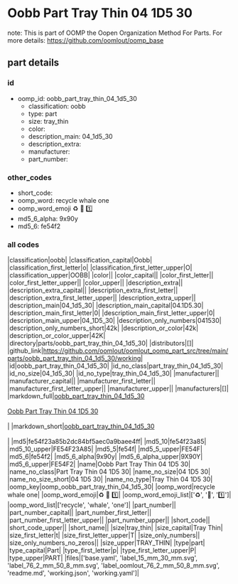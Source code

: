 # Oobb Part Tray Thin 04 1D5 30  

note: This is part of OOMP the Oopen Organization Method For Parts. For more details: https://github.com/oomlout/oomp_base

##  part details





### id
* oomp_id: oobb_part_tray_thin_04_1d5_30
  * classification: oobb
  * type: part
  * size: tray_thin
  * color: 
  * description_main: 04_1d5_30
  * description_extra: 
  * manufacturer: 
  * part_number: 

### other_codes
* short_code: 
* oomp_word: recycle whale one
* oomp_word_emoji :recycle: :whale: :one:
* md5_6_alpha: 9x90y
* md5_6: fe54f2

### all codes 
|classification|oobb|
|classification_capital|Oobb|
|classification_first_letter|o|
|classification_first_letter_upper|O|
|classification_upper|OOBB|
|color||
|color_capital||
|color_first_letter||
|color_first_letter_upper||
|color_upper||
|description_extra||
|description_extra_capital||
|description_extra_first_letter||
|description_extra_first_letter_upper||
|description_extra_upper||
|description_main|04_1d5_30|
|description_main_capital|04.1D5.30|
|description_main_first_letter|0|
|description_main_first_letter_upper|0|
|description_main_upper|04_1D5_30|
|description_only_numbers|041530|
|description_only_numbers_short|42k|
|description_or_color|42k|
|description_or_color_upper|42K|
|directory|parts/oobb_part_tray_thin_04_1d5_30|
|distributors|[]|
|github_link|https://github.com/oomlout/oomlout_oomp_part_src/tree/main/parts/oobb_part_tray_thin_04_1d5_30/working|
|id|oobb_part_tray_thin_04_1d5_30|
|id_no_class|part_tray_thin_04_1d5_30|
|id_no_size|04_1d5_30|
|id_no_type|tray_thin_04_1d5_30|
|manufacturer||
|manufacturer_capital||
|manufacturer_first_letter||
|manufacturer_first_letter_upper||
|manufacturer_upper||
|manufacturers|[]|
|markdown_full|[oobb_part_tray_thin_04_1d5_30](https://github.com/oomlout/oomlout_oomp_part_src/tree/main/parts/oobb_part_tray_thin_04_1d5_30/working)<br>[](https://github.com/oomlout/oomlout_oomp_part_src/tree/main/parts/oobb_part_tray_thin_04_1d5_30/working)<br>[Oobb Part Tray Thin 04 1D5 30](https://github.com/oomlout/oomlout_oomp_part_src/tree/main/parts/oobb_part_tray_thin_04_1d5_30/working)<br><br>|
|markdown_short|[oobb_part_tray_thin_04_1d5_30](https://github.com/oomlout/oomlout_oomp_part_src/tree/main/parts/oobb_part_tray_thin_04_1d5_30/working)<br><br>|
|md5|fe54f23a85b2dc84bf5aec0a9baee4ff|
|md5_10|fe54f23a85|
|md5_10_upper|FE54F23A85|
|md5_5|fe54f|
|md5_5_upper|FE54F|
|md5_6|fe54f2|
|md5_6_alpha|9x90y|
|md5_6_alpha_upper|9X90Y|
|md5_6_upper|FE54F2|
|name|Oobb Part Tray Thin 04 1D5 30|
|name_no_class|Part Tray Thin 04 1D5 30|
|name_no_size|04 1D5 30|
|name_no_size_short|04 1D5 30|
|name_no_type|Tray Thin 04 1D5 30|
|oomp_key|oomp_oobb_part_tray_thin_04_1d5_30|
|oomp_word|recycle whale one|
|oomp_word_emoji|:recycle: :whale: :one:|
|oomp_word_emoji_list|[':recycle:', ':whale:', ':one:']|
|oomp_word_list|['recycle', 'whale', 'one']|
|part_number||
|part_number_capital||
|part_number_first_letter||
|part_number_first_letter_upper||
|part_number_upper||
|short_code||
|short_code_upper||
|short_name||
|size|tray_thin|
|size_capital|Tray Thin|
|size_first_letter|t|
|size_first_letter_upper|T|
|size_only_numbers||
|size_only_numbers_no_zeros||
|size_upper|TRAY_THIN|
|type|part|
|type_capital|Part|
|type_first_letter|p|
|type_first_letter_upper|P|
|type_upper|PART|
|files|['base.yaml', 'label_15_mm_30_mm.svg', 'label_76_2_mm_50_8_mm.svg', 'label_oomlout_76_2_mm_50_8_mm.svg', 'readme.md', 'working.json', 'working.yaml']|
